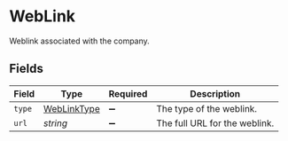 # WebLink

Weblink associated with the company.


## Fields

| Field                                             | Type                                              | Required                                          | Description                                       |
| ------------------------------------------------- | ------------------------------------------------- | ------------------------------------------------- | ------------------------------------------------- |
| `type`                                            | [WebLinkType](../../models/shared/weblinktype.md) | :heavy_minus_sign:                                | The type of the weblink.                          |
| `url`                                             | *string*                                          | :heavy_minus_sign:                                | The full URL for the weblink.                     |